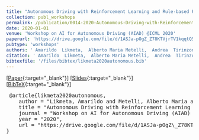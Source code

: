 ```yaml
---
title: "Autonomous Driving with Reinforcement Learning and Rule-based Policies"
collection: publ_workshops
permalink: /publication/0014-2020-Autonomous-Driving-with-Reinforcement-Learning-and-Rule-based-Policies
date: 2020-01-01
venue: 'Workshop on AI for Autonomous Driving (AIAD) @ICML 2020'
paperurl: 'https://drive.google.com/file/d/1ASJa-pOgZ_Z78KTVjrTV1kqqtQ5-RP_w/view'
pubtype: 'workshops'
authors: ' Amarildo  Likmeta,  Alberto Maria Metelli,  Andrea  Tirinzoni,  Riccardo  Giol,  Marcello  Restelli,  Danilo  Romano, and  Andrea  Alessandretti'
citation: ' Amarildo  Likmeta,  Alberto Maria Metelli,  Andrea  Tirinzoni,  Riccardo  Giol,  Marcello  Restelli,  Danilo  Romano, and  Andrea  Alessandretti&quot;Autonomous Driving with Reinforcement Learning and Rule-based Policies.&quot; Workshop on AI for Autonomous Driving (AIAD) @ICML 2020, 2020.'
bibtexfile: '/files/bibtex/likmeta2020autonomous.bib'
---
```

 [[Paper](https://drive.google.com/file/d/1ASJa-pOgZ_Z78KTVjrTV1kqqtQ5-RP_w/view){:target="_blank"}] [[Slides](https://drive.google.com/file/d/1aoZQIPwX47DcedqZmqVyHexQkUAaoWMz/view){:target="_blank"}] [[BibTeX](/files/bibtex/likmeta2020autonomous.bib){:target="_blank"}] 
<pre> @article{likmeta2020autonomous,
    author = "Likmeta, Amarildo and Metelli, Alberto Maria and Tirinzoni, Andrea and Giol, Riccardo and Restelli, Marcello and Romano, Danilo and Alessandretti, Andrea",
    title = "Autonomous Driving with Reinforcement Learning and Rule-based Policies",
    journal = "Workshop on AI for Autonomous Driving (AIAD) @ICML 2020",
    year = "2020",
    url = "https://drive.google.com/file/d/1ASJa-pOgZ\_Z78KTVjrTV1kqqtQ5-RP\_w/view"
} </pre>
